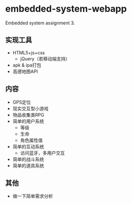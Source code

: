 # embedded-system-webapp
Embedded system assignment 3.

## 实现工具
* HTML5+js+css
    * jQuery（若移动端支持）
* apk & ipa打包
* 高德地图API

## 内容
* GPS定位
* 现实交互型小游戏
* 物品收集类RPG
* 简单的用户系统
    * 等级
    * 生命
    * 角色属性值
* 简单的互动系统
    * 访问蓝牙，多用户交互
* 简单的战斗系统
* 简单的道具系统

## 其他
* 做一下简单需求分析